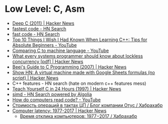 # Low Level: C, Asm
- [Deep C (2011) | Hacker News](https://news.ycombinator.com/item?id=15526929)
- [fastest code - HN Search](https://hn.algolia.com/?query=fastest%20code&sort=byPopularity&prefix&page=0&dateRange=all&type=story)
- [fast code - HN Search](https://hn.algolia.com/?query=fast%20code&sort=byPopularity&prefix&page=0&dateRange=all&type=story)
- [Top 10 Things I Wish I Had Known When Learning C++: Tips for Absolute Beginners - YouTube](https://www.youtube.com/watch?v=Vy3DvF8nibA)
- [Comparing C to machine language - YouTube](https://www.youtube.com/watch?v=yOyaJXpAYZQ)
- [What every systems programmer should know about lockless concurrency [pdf] | Hacker News](https://news.ycombinator.com/item?id=15607869)
- [Beej's Guide to C Programming (2007) | Hacker News](https://news.ycombinator.com/item?id=15198093)
- [Show HN: A virtual machine made with Google Sheets formulas (no script) | Hacker News](https://news.ycombinator.com/item?id=14703098)
- C++ features - HN search (hate on modern c++ features mess)
- [Teach Yourself C in 24 Hours (1997) | Hacker News](https://news.ycombinator.com/item?id=15624521)
- [simd - HN Search powered by Algolia](https://hn.algolia.com/?query=simd&sort=byPopularity&prefix&page=0&dateRange=all&type=story)
- [How do computers read code? - YouTube](https://www.youtube.com/watch?v=QXjU9qTsYCc)
- [Стоимость операций в тактах ЦП / Блог компании Отус / Хабрахабр](https://habrahabr.ru/company/otus/blog/343566/)
- [Computer latency: 1977-2017 | Hacker News](https://news.ycombinator.com/item?id=16001407)
    - [Время отклика компьютеров: 1977−2017 / Хабрахабр](https://habrahabr.ru/post/345584/)
